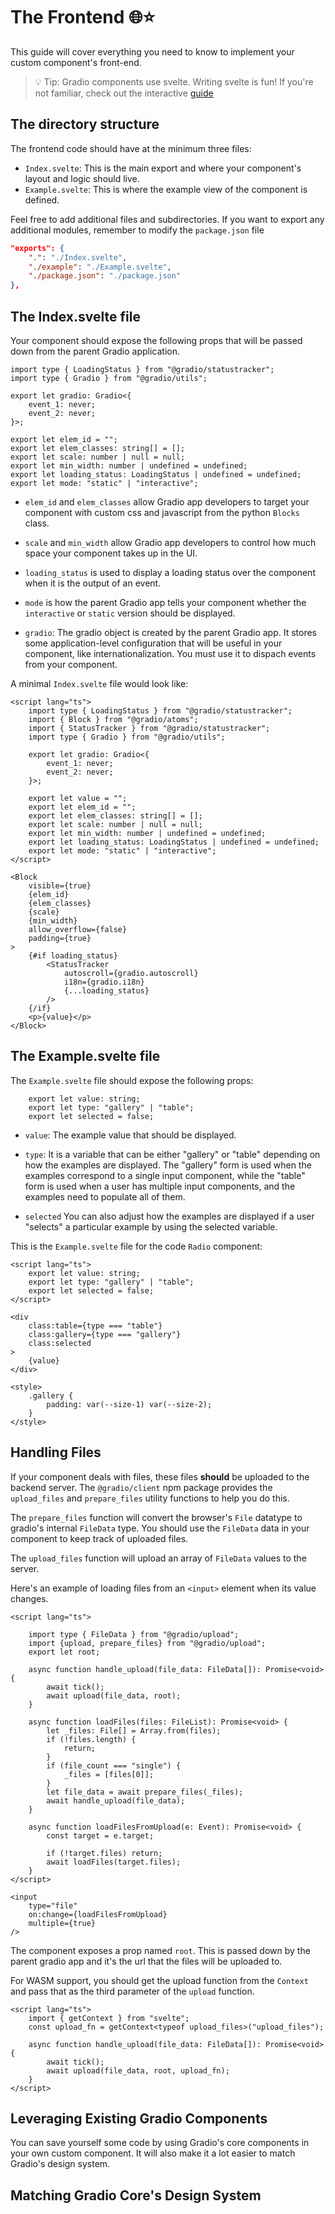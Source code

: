 # The Frontend 🌐⭐️

This guide will cover everything you need to know to implement your custom component's front-end.

>💡 Tip: Gradio components use svelte. Writing svelte is fun! If you're not familiar, check out the interactive [guide](https://learn.svelte.dev/tutorial/welcome-to-svelte)

## The directory structure 

The frontend code should have at the minimum three files:

* `Index.svelte`: This is the main export and where your component's layout and logic should live.
* `Example.svelte`: This is where the example view of the component is defined.

Feel free to add additional files and subdirectories. 
If you want to export any additional modules, remember to modify the `package.json` file

```json
"exports": {
    ".": "./Index.svelte",
    "./example": "./Example.svelte",
    "./package.json": "./package.json"
},
```

## The Index.svelte file

Your component should expose the following props that will be passed down from the parent Gradio application.

```
import type { LoadingStatus } from "@gradio/statustracker";
import type { Gradio } from "@gradio/utils";

export let gradio: Gradio<{
    event_1: never;
    event_2: never;
}>;

export let elem_id = "";
export let elem_classes: string[] = [];
export let scale: number | null = null;
export let min_width: number | undefined = undefined;
export let loading_status: LoadingStatus | undefined = undefined;
export let mode: "static" | "interactive";
```

* `elem_id` and `elem_classes` allow Gradio app developers to target your component with custom css and javascript from the python `Blocks` class.

* `scale` and `min_width` allow Gradio app developers to control how much space your component takes up in the UI.

* `loading_status` is used to display a loading status over the component when it is the output of an event.

* `mode` is how the parent Gradio app tells your component whether the `interactive` or `static` version should be displayed.

* `gradio`: The gradio object is created by the parent Gradio app. It stores some application-level configuration that will be useful in your component, like internationalization. You must use it to dispach events from your component.

A minimal `Index.svelte` file would look like:

```
<script lang="ts">
	import type { LoadingStatus } from "@gradio/statustracker";
    import { Block } from "@gradio/atoms";
	import { StatusTracker } from "@gradio/statustracker";
	import type { Gradio } from "@gradio/utils";

	export let gradio: Gradio<{
		event_1: never;
		event_2: never;
	}>;

    export let value = "";
	export let elem_id = "";
	export let elem_classes: string[] = [];
	export let scale: number | null = null;
	export let min_width: number | undefined = undefined;
	export let loading_status: LoadingStatus | undefined = undefined;
    export let mode: "static" | "interactive";
</script>

<Block
	visible={true}
	{elem_id}
	{elem_classes}
	{scale}
	{min_width}
	allow_overflow={false}
	padding={true}
>
	{#if loading_status}
		<StatusTracker
			autoscroll={gradio.autoscroll}
			i18n={gradio.i18n}
			{...loading_status}
		/>
	{/if}
    <p>{value}</p>
</Block>
```

## The Example.svelte file

The `Example.svelte` file should expose the following props:

```
    export let value: string;
    export let type: "gallery" | "table";
    export let selected = false;
```

* `value`: The example value that should be displayed.

* `type`: It is a variable that can be either "gallery" or "table" depending on how the examples are displayed. The "gallery" form is used when the examples correspond to a single input component, while the "table" form is used when a user has multiple input components, and the examples need to populate all of them. 

* `selected` You can also adjust how the examples are displayed if a user "selects" a particular example by using the selected variable.

This is the `Example.svelte` file for the code `Radio` component:

```
<script lang="ts">
	export let value: string;
	export let type: "gallery" | "table";
	export let selected = false;
</script>

<div
	class:table={type === "table"}
	class:gallery={type === "gallery"}
	class:selected
>
	{value}
</div>

<style>
	.gallery {
		padding: var(--size-1) var(--size-2);
	}
</style>
```

## Handling Files

If your component deals with files, these files **should** be uploaded to the backend server. 
The `@gradio/client` npm package provides the `upload_files` and `prepare_files` utility functions to help you do this.

The `prepare_files` function will convert the browser's `File` datatype to gradio's internal `FileData` type.
You should use the `FileData` data in your component to keep track of uploaded files.

The `upload_files` function will upload an array of `FileData` values to the server.

Here's an example of loading files from an `<input>` element when its value changes.


```
<script lang="ts">

    import type { FileData } from "@gradio/upload";
    import {upload, prepare_files} from "@gradio/upload";
    export let root;

    async function handle_upload(file_data: FileData[]): Promise<void> {
        await tick();
        await upload(file_data, root);
    }

    async function loadFiles(files: FileList): Promise<void> {
        let _files: File[] = Array.from(files);
        if (!files.length) {
            return;
        }
        if (file_count === "single") {
            _files = [files[0]];
        }
        let file_data = await prepare_files(_files);
        await handle_upload(file_data);
    }

    async function loadFilesFromUpload(e: Event): Promise<void> {
		const target = e.target;

		if (!target.files) return;
		await loadFiles(target.files);
	}
</script>

<input
    type="file"
    on:change={loadFilesFromUpload}
    multiple={true}
/>
```

The component exposes a prop named `root`. 
This is passed down by the parent gradio app and it's the url that the files will be uploaded to.

For WASM support, you should get the upload function from the `Context` and pass that as the third parameter of the `upload` function.

```
<script lang="ts">
    import { getContext } from "svelte";
    const upload_fn = getContext<typeof upload_files>("upload_files");

    async function handle_upload(file_data: FileData[]): Promise<void> {
        await tick();
        await upload(file_data, root, upload_fn);
    }
</script>
```

## Leveraging Existing Gradio Components

You can save yourself some code by using Gradio's core components in your own custom component.
It will also make it a lot easier to match Gradio's design system.

<Freddy to point to docs here>



## Matching Gradio Core's Design System
<Hannah and Ali Abid to elaborate>
